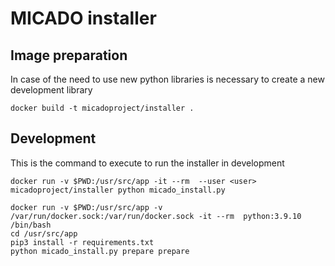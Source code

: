 # MICADO installer

## Image preparation
In case of the need to use new python libraries is necessary to create a new development library
```
docker build -t micadoproject/installer .
```

## Development
This is the command to execute to run the installer in development
```
docker run -v $PWD:/usr/src/app -it --rm  --user <user> micadoproject/installer python micado_install.py
```

```
docker run -v $PWD:/usr/src/app -v /var/run/docker.sock:/var/run/docker.sock -it --rm  python:3.9.10 /bin/bash
cd /usr/src/app
pip3 install -r requirements.txt
python micado_install.py prepare prepare
```